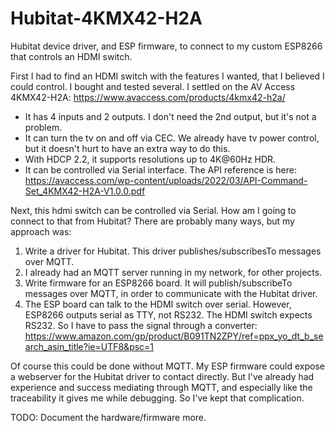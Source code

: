 # Hubitat-4KMX42-H2A
Hubitat device driver, and ESP firmware, to connect to my custom ESP8266 that controls an HDMI switch.

First I had to find an HDMI switch with the features I wanted, that I believed I could control.  I bought and tested several.  I settled on the AV Access 4KMX42-H2A:  https://www.avaccess.com/products/4kmx42-h2a/

- It has 4 inputs and 2 outputs.  I don't need the 2nd output, but it's not a problem.
- It can turn the tv on and off via CEC.  We already have tv power control, but it doesn't hurt to have an extra way to do this.
- With HDCP 2.2, it supports resolutions up to 4K@60Hz HDR.
- It can be controlled via Serial interface.  The API reference is here:  https://avaccess.com/wp-content/uploads/2022/03/API-Command-Set_4KMX42-H2A-V1.0.0.pdf

Next, this hdmi switch can be controlled via Serial.  How am I going to connect to that from Hubitat?  There are probably many ways, but my approach was:

1. Write a driver for Hubitat.  This driver publishes/subscribesTo messages over MQTT.
2. I already had an MQTT server running in my network, for other projects.
3. Write firmware for an ESP8266 board.  It will publish/subscribeTo messages over MQTT, in order to communicate with the Hubitat driver.
4. The ESP board can talk to the HDMI switch over serial.  However, ESP8266 outputs serial as TTY, not RS232.  The HDMI switch expects RS232.  So I have to pass the signal through a converter:  https://www.amazon.com/gp/product/B091TN2ZPY/ref=ppx_yo_dt_b_search_asin_title?ie=UTF8&psc=1

Of course this could be done without MQTT.  My ESP firmware could expose a webserver for the Hubitat driver to contact directly.  But I've already had experience and success mediating through MQTT, and especially like the traceability it gives me while debugging.  So I've kept that complication.

TODO: Document the hardware/firmware more.
